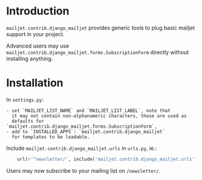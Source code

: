 Introduction
============

`mailjet.contrib.django_mailjet` provides generic tools to plug
basic mailjet support in your project.

Advanced users may use
`mailjet.contrib.django_mailjet.forms.SubscriptionForm` directly
without installing anything.

Installation
============

In `settings.py`:

    - set `MAILJET_LIST_NAME` and `MAILJET_LIST_LABEL`, note that
      it may not contain non-alphanumeric characters, those are used as
      defaults for `mailjet.contrib.django_mailjet.forms.SubscriptionForm`,
    - add to `INSTALLED_APPS`: `mailjet.contrib.django_mailjet`
      for templates to be loadable.

Include `mailjet.contrib.django_mailjet.urls` in `urls.py`, ie.:

```py
    url(r'^newsletter/', include('mailjet.contrib.django_mailjet.urls')),
```

Users may now subscribe to your mailing list on `/newsletter/`.
